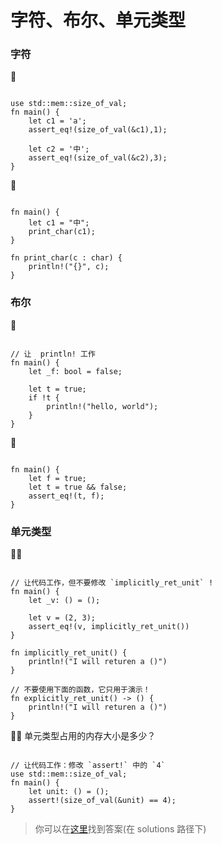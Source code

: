 # 字符、布尔、单元类型

### 字符
🌟
```rust, editable

use std::mem::size_of_val;
fn main() {
    let c1 = 'a';
    assert_eq!(size_of_val(&c1),1); 

    let c2 = '中';
    assert_eq!(size_of_val(&c2),3); 
} 
```

🌟
```rust, editable

fn main() {
    let c1 = "中";
    print_char(c1);
} 

fn print_char(c : char) {
    println!("{}", c);
}
```

### 布尔
🌟
```rust, editable

// 让  println! 工作
fn main() {
    let _f: bool = false;

    let t = true;
    if !t {
        println!("hello, world");
    }
} 
```

🌟
```rust, editable

fn main() {
    let f = true;
    let t = true && false;
    assert_eq!(t, f);
}
```


### 单元类型
🌟🌟
```rust,editable

// 让代码工作，但不要修改 `implicitly_ret_unit` !
fn main() {
    let _v: () = ();

    let v = (2, 3);
    assert_eq!(v, implicitly_ret_unit())
}

fn implicitly_ret_unit() {
    println!("I will returen a ()")
}

// 不要使用下面的函数，它只用于演示！
fn explicitly_ret_unit() -> () {
    println!("I will returen a ()")
}
```

🌟🌟 单元类型占用的内存大小是多少？
```rust,editable

// 让代码工作：修改 `assert!` 中的 `4` 
use std::mem::size_of_val;
fn main() {
    let unit: () = ();
    assert!(size_of_val(&unit) == 4);
}
```

> 你可以在[这里](https://github.com/sunface/rust-by-practice)找到答案(在 solutions 路径下) 